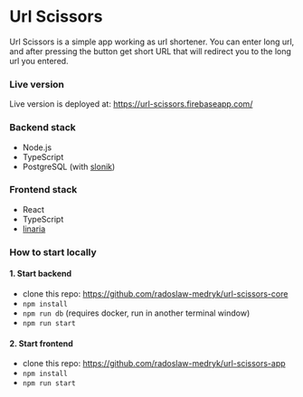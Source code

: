 # Url Scissors

Url Scissors is a simple app working as url shortener. You can enter long url, and after pressing the button get short URL that will redirect you to the long url you entered.

### Live version
Live version is deployed at: https://url-scissors.firebaseapp.com/

### Backend stack
- Node.js
- TypeScript
- PostgreSQL (with [slonik](https://www.npmjs.com/package/slonik))

### Frontend stack
- React
- TypeScript
- [linaria](https://www.npmjs.com/package/linaria)

### How to start locally

#### 1. Start backend
- clone this repo: https://github.com/radoslaw-medryk/url-scissors-core
- `npm install`
- `npm run db` (requires docker, run in another terminal window)
- `npm run start`

#### 2. Start frontend
- clone this repo: https://github.com/radoslaw-medryk/url-scissors-app
- `npm install`
- `npm run start`
